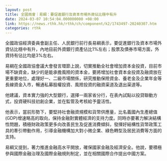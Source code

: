 ```yaml
---
layout: post
title: 全國兩會｜易綱：要促進銀行及資本市場外資佔比穩中有升
date: 2024-03-07 10:54:04.000000000 +08:00
link: https://news.rthk.hk/rthk/ch/component/k2/1743497-20240307.htm
categories: rthk
---
```


全國政協經濟委員會副主任、人民銀行前行長易綱表示，要促進銀行及資本市場外資佔比穩中有升，內地目前外資銀行資產佔比1%左右；股票及債券市場方面，外資持有佔比均是3%左右。

易綱在全國政協會議大會發言環節上說，切實推動全社會增加資本金投資，目前市場不缺資金，缺少的是能承擔風險的資本金，要將增加社會資本金投資及融資放在更重要地位，處理好一、二級市場關係，研究推動保險資金、養老金及企業年金等長線資金入市，暢通私募股權投資、風險投資的融資渠道及退出渠道等。

他建議，資本實力強的大型銀行，選擇一兩家省分行，在表內試點以投貸聯動方式，投資硬科技初創企業，並在監管及考核給予靈活性。

他表示，當前形勢下，要堅持社會融資規模和貨幣供應量，比名義國內生產總值(GDP)增速略高的取向，保持金融對實體經濟的支持力度。同時亦要著力解決結構性問題，積極財政政策更多向改善民生及促進消費傾斜，發揮好結構性貨幣政策工具的牽引帶動作用，引導金融機構加大對小微企業、綠色轉型及居民消費等方面的支持。

易綱又提到，著力推進金融高水平開放，確保國家金融及經濟安全。他說，要積極參與國際金融治理及國際金融規則制定，並在相關國際合作提出中國方案。
